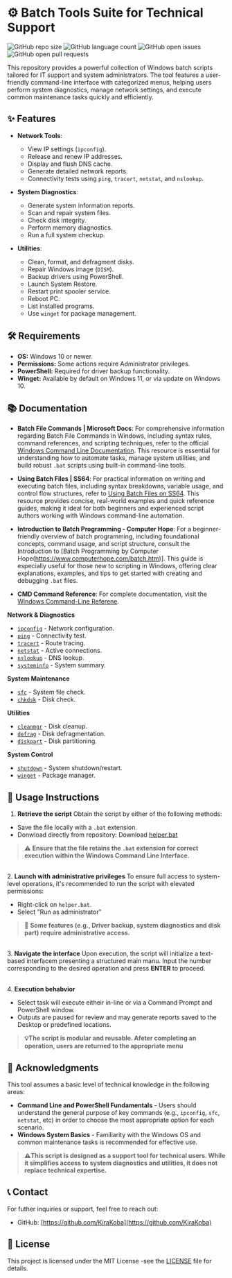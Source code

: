# ⚙️ Batch Tools Suite for Technical Support

![GitHub repo size](https://img.shields.io/github/repo-size/KiraKoba/SysAdminBatchSuite?style=flat-square)
![GitHub language count](https://img.shields.io/github/languages/count/KiraKoba/SysAdminBatchSuite?style=flat-square)
![GitHub open issues](https://img.shields.io/github/issues/KiraKoba/SysAdminBatchSuite?style=flat-square)
![GitHub open pull requests](https://img.shields.io/github/issues-pr/KiraKoba/SysAdminBatchSuite?style=flat-square)

This repository provides a powerful collection of Windows batch scripts tailored for IT support and system administrators. The tool features a user-friendly command-line interface with categorized menus, helping users perform system diagnostics, manage network settings, and execute common maintenance tasks quickly and efficiently.

## ✨ Features

- __Network Tools__:
    - View IP settings (`ipconfig`).
    - Release and renew IP addresses.
    - Display and flush DNS cache.
    - Generate detailed network reports.
    - Connectivity tests using `ping`, `tracert`, `netstat`, and `nslookup`.

- __System Diagnostics__:
    - Generate system information reports.
    - Scan and repair system files.
    - Check disk integrity.
    - Perform memory diagnostics.
    - Run a full system checkup.

- __Utilities__:
    - Clean, format, and defragment disks.
    - Repair Windows image (`DISM`).
    - Backup drivers using PowerShell.
    - Launch System Restore.
    - Restart print spooler service.
    - Reboot PC.
    - List installed programs.
    - Use `winget` for package management.


## 🛠️ Requirements

- __OS:__ Windows 10 or newer.
- __Permissions:__ Some actions require Administrator privileges.
- __PowerShell:__ Required for driver backup functionality.
- __Winget:__ Available by default on Windows 11, or via update on Windows 10.

## 📚 Documentation
- __Batch File Commands | Microsoft Docs__:
For comprehensive information regarding Batch File Commands in Windows, including syntax rules, command references, and scripting techniques, refer to the official [Windows Command Line Documentation](https://learn.microsoft.com/en-us/windows-server/administration/windows-commands/windows-commands).
This resource is essential for understanding how to automate tasks, manage system utilities, and build robust `.bat` scripts using built-in command-line tools.

- __Using Batch Files | SS64__:
For practical information on writing and executing batch files, including syntax breakdowns, variable usage, and control flow structures, refer to [Using Batch Files on SS64](https://ss64.com/nt/syntax.html).
This resource provides concise, real-world examples and quick reference guides, making it ideal for both beginners and experienced script authors working with Windows command-line automation.

- __Introduction to Batch Programming - Computer Hope__:
For a beginner-friendly overview of batch programming, including foundational concepts, command usage, and script structure, consult the Introduction to [Batch Programming by Computer Hope(https://www.computerhope.com/batch.htm)].
This guide is especially useful for those new to scripting in Windows, offering clear explanations, examples, and tips to get started with creating and debugging `.bat` files.

- __CMD Command Reference__:
For complete documentation, visit the [Windows Command-Line Referene](https://learn.microsoft.com/en-us/windows-server/administration/windows-commands/windows-commands).

__Network & Diagnostics__
- [`ipconfig`](https://learn.microsoft.com/en-us/windows-server/administration/windows-commands/ipconfig) - Network configuration.
- [`ping`](https://learn.microsoft.com/en-us/windows-server/administration/windows-commands/ping) - Connectivity test.
- [`tracert`](https://learn.microsoft.com/en-us/windows-server/administration/windows-commands/tracert) - Route tracing.
- [`netstat`](https://learn.microsoft.com/en-us/windows-server/administration/windows-commands/netstat) - Active connections.
- [`nslookup`](https://learn.microsoft.com/en-us/windows-server/administration/windows-commands/nslookup) - DNS lookup.
- [`systeminfo`](https://learn.microsoft.com/en-us/windows-server/administration/windows-commands/systeminfo) - System summary.

**System Maintenance**
- [`sfc`](https://learn.microsoft.com/en-us/windows-server/administration/windows-commands/sfc) - System file check.
- [`chkdsk`](https://learn.microsoft.com/en-us/windows-server/administration/windows-commands/chkdsk?tabs=hdd%2Cevent-viewer) - Disk check.


**Utilities**
- [`cleanmgr`](https://learn.microsoft.com/en-us/windows-server/administration/windows-commands/cleanmgr) - Disk cleanup.
- [`defrag`](https://learn.microsoft.com/en-us/windows-server/administration/windows-commands/defrag) - Disk defragmentation.
- [`diskpart`](https://learn.microsoft.com/en-us/windows-server/administration/windows-commands/diskpart) - Disk partitioning.

**System Control**
- [`shutdown`](https://learn.microsoft.com/en-us/windows-server/administration/windows-commands/shutdown) - System shutdown/restart.
- [`winget`](https://learn.microsoft.com/en-us/windows/package-manager/winget/) - Package manager.

## 🚀 Usage Instructions

1. __Retrieve the script__
Obtain the script by either of the following methods:
- Save the file locally with a `.bat` extension.
- Donwload directly from repository: Download [helper.bat](https://github.com/KiraKoba/batch-tools-support-suite/raw/refs/heads/main/helper.bat)
> ⚠️ __Ensure that the file retains the `.bat` extension for correct execution within the Windows Command Line Interface.__

\
2. __Launch with administrative privileges__
To ensure full access to system-level operations, it's recommended to run the script with elevated permissions:
- Right-click on `helper.bat`.
- Select "Run as administrator"
> 🔐 __Some features (e.g., Driver backup, system diagnostics and disk part) require administrative access.__

\
3. __Navigate the interface__
Upon execution, the script will initialize a text-based interfacem presenting a structured main manu.
Input the number corresponding to the desired operation and press __ENTER__ to proceed.

\
4. __Execution behabvior__
- Select task will execute eitheir in-line or via a Command Prompt and PowerShell window.
- Outputs are paused for review and may generate reports saved to the Desktop or predefined locations.
> __💡The script is modular and reusable. Afeter completing an operation, users are returned to the appropriate menu__

## 📝 Acknowledgments

This tool assumes a basic level of technical knowledge in the following areas:
- __Command Line and PowerShell Fundamentals__ - Users should understand the general purpose of key commands (e.g., `ipconfig`, `sfc`, `netstat`, etc) in order to choose the most appropriate option for each scenario.
- __Windows System Basics__ - Familiarity with the Windows OS and common maintenance tasks is recommended for effective use.
> __⚠️This script is designed as a support tool for technical users. While it simplifies access to system diagnostics and utilities, it does not replace technical expertise.__

## 📞 Contact
For futher inquiries or support, feel free to reach out:
- GitHub: [https://github.com/KiraKoba](https://github.com/KiraKoba)

## 📜 License
This project is licensed under the MIT License -see the [LICENSE](https://github.com/KiraKoba/batch-tools-support-suite/blob/main/LICENSE) file for details.